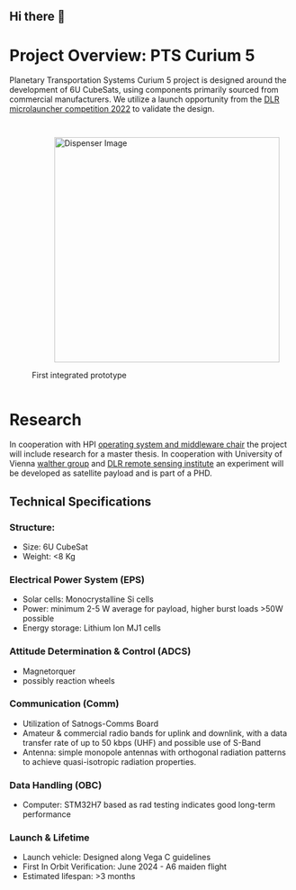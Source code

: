 ## Hi there 👋

<!--
🙋‍♀️ A short introduction - Building a 6U cubesat
🌈 Contribution guidelines - Contributers must be invited to the Organisation
👩‍💻 Useful resources - Docs are in the docs repository of the organisation - We use Obsidian for rendering
-->

# Project Overview: PTS Curium 5

Planetary Transportation Systems Curium 5 project is designed around the development of 6U CubeSats, using components primarily sourced from commercial manufacturers. We utilize a launch opportunity from the [DLR microlauncher competition 2022](https://www.dlr.de/en/latest/news/2022/02/20220620_go-ahead-for-second-round-of-microlauncher-payload-competition) to validate the design.


<div style="display: flex; justify-content: space-evenly;">
   <figure>
  <figure>
    <img src="https://github.com/Curium-Five/.github/assets/4999364/a55bb013-2740-49e6-a685-60fcc72acb61" alt="Dispenser Image" width="400">
  </figure>
     <figcaption>First integrated prototype</figcaption>
  </figure>
</div>


# Research

In cooperation with HPI [operating system and middleware chair](https://osm.hpi.de) the project will include research for a master thesis.
In cooperation with University of Vienna [walther group](https://walther.quantum.at) and [DLR remote sensing institute](https://www.dlr.de/eoc/en/desktopdefault.aspx/tabid-5279/8913_read-16239/) an experiment will be developed as satellite payload and is part of a PHD. 

## Technical Specifications


### Structure:
- Size: 6U CubeSat
- Weight: <8 Kg

### Electrical Power System (EPS)
- Solar cells: Monocrystalline Si cells
- Power: minimum 2-5 W average for payload, higher burst loads >50W possible
- Energy storage: Lithium Ion MJ1 cells

### Attitude Determination & Control (ADCS)
- Magnetorquer
- possibly reaction wheels

### Communication (Comm)
- Utilization of Satnogs-Comms Board
- Amateur & commercial radio bands for uplink and downlink, with a data transfer rate of up to 50 kbps (UHF) and possible use of S-Band
- Antenna: simple monopole antennas with orthogonal radiation patterns to achieve quasi-isotropic radiation properties.

### Data Handling (OBC)
- Computer: STM32H7 based as rad testing indicates good long-term performance

### Launch & Lifetime
- Launch vehicle: Designed along Vega C guidelines
- First In Orbit Verification: June 2024 - A6 maiden flight
- Estimated lifespan: >3 months

